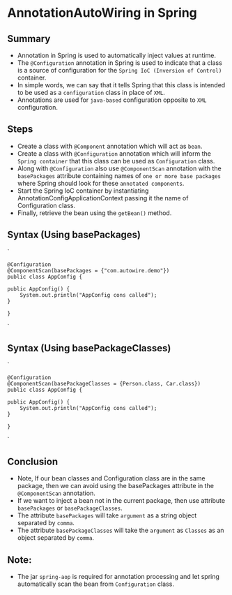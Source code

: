 # AnnotationAutoWiring in Spring

## Summary
- Annotation in Spring is used to automatically inject values at runtime.
- The `@Configuration` annotation in Spring is used to indicate that a class is a source of configuration for the `Spring IoC (Inversion of Control)` container.
- In simple words, we can say that it tells Spring that this class is intended to be used as a `configuration` class in place of `XML`.
- Annotations are used for `java-based` configuration opposite to `XML` configuration.

## Steps
- Create a class with `@Component` annotation which will act as `bean`.
- Create a class with `@Configuration` annotation which will inform the `Spring container` that this class can be used as `Configuration` class.
- Along with `@Configuration` also use `@ComponentScan` annotation with the `basePackages` attribute containing names of `one or more base packages` where Spring should look for these `annotated components`.
- Start the Spring IoC container by instantiating AnnotationConfigApplicationContext passing it the name of Configuration class.
- Finally, retrieve the bean using the `getBean()` method.

## Syntax (Using basePackages)

`

    @Configuration
    @ComponentScan(basePackages = {"com.autowire.demo"})
    public class AppConfig {

    public AppConfig() {
        System.out.println("AppConfig cons called");
    }

    }
`

## Syntax (Using basePackageClasses)

`

    @Configuration
    @ComponentScan(basePackageClasses = {Person.class, Car.class})
    public class AppConfig {

    public AppConfig() {
        System.out.println("AppConfig cons called");
    }

    }
`

## Conclusion
- Note, If our bean classes and Configuration class are in the same package, then we can avoid using the basePackages attribute in the `@ComponentScan` annotation.
- If we want to inject a bean not in the current package, then use attribute `basePackages` or `basePackageClasses`.
- The attribute `basePackages` will take `argument` as a string object separated by `comma`.
- The attribute `basePackageClasses` will take the `argument` as `Classes` as an object separated by `comma`.

## Note:
- The jar `spring-aop` is required for annotation processing and let spring automatically scan the bean from `Configuration` class.